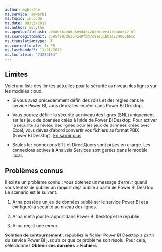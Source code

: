 ```yaml
---
author: mgblythe
ms.service: powerbi
ms.topic: include
ms.date: 09/13/2019
ms.author: mblythe
ms.openlocfilehash: c658e683e86a899d45728220dee3706a0d617f0f
ms.sourcegitcommit: c395fe83d63641e0fbd7c98e51bbab224805bbcc
ms.translationtype: HT
ms.contentlocale: fr-FR
ms.lasthandoff: 11/21/2019
ms.locfileid: "74284104"
---
```

## <a name="limitations"></a>Limites

Voici une liste des limites actuelles pour la sécurité au niveau des lignes sur les modèles cloud.

* Si vous avez précédemment défini des rôles et des règles dans le service Power BI, vous devez les recréer dans Power BI Desktop.

* Vous pouvez définir la sécurité au niveau des lignes (SNL) uniquement sur les jeux de données créés à l’aide de Power BI Desktop. Pour activer la sécurité au niveau des lignes pour les jeux de données créés avec Excel, vous devez d’abord convertir vos fichiers au format PBIX (Power BI Desktop). [En savoir plus](../desktop-import-excel-workbooks.md)

* Seules les connexions ETL et DirectQuery sont prises en charge. Les connexions actives à Analysis Services sont gérées dans le modèle local.

## <a name="known-issues"></a>Problèmes connus

Il existe un problème connu : vous obtenez un message d’erreur quand vous tentez de publier un rapport déjà publié à partir de Power BI Desktop. Le scénario est le suivant.

1. Anna possède un jeu de données publié sur le service Power BI et a configuré la sécurité au niveau des lignes.

1. Anna met à jour le rapport dans Power BI Desktop et le republie.

1. Anna reçoit une erreur.

**Solution de contournement** : republiez le fichier Power BI Desktop à partir du service Power BI jusqu’à ce que ce problème soit résolu. Pour cela, sélectionnez **Obtenir des données** > **Fichiers**.
